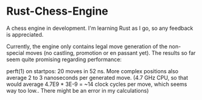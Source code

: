 # Rust-Chess-Engine

A chess engine in development. I'm learning Rust as I go, so any feedback is appreciated.

Currently, the engine only contains legal move generation of the non-special moves (no castling, promotion or en passant yet). The results so far seem quite promising regarding performance:

perft(1) on startpos: 20 moves in 52 ns.
More complex positions also average 2 to 3 nanoseconds per generated move.
(4.7 GHz CPU, so that would average 4.7E9 * 3E-9 = ~14 clock cycles per move, which seems way too low.. There might be an error in my calculations)
